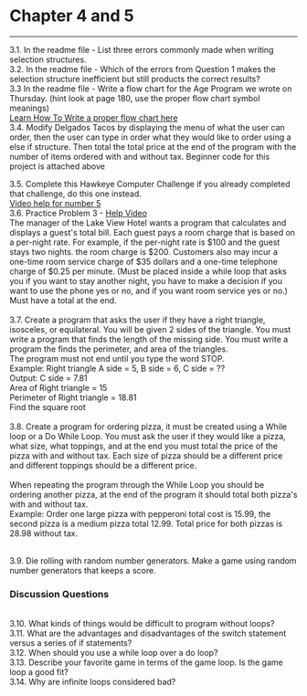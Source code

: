 # Chapter 4 and 5
<hr>
3.1. In the readme file - List three errors commonly made when writing selection structures.<br>
3.2. In the readme file - Which of the errors from Question 1 makes the selection structure inefficient but still products the correct results?<br>
3.3 In the readme file - Write a flow chart for the Age Program we wrote on Thursday. (hint look at page 180, use the proper flow chart symbol meanings)<br>
<a href = "https://www.programiz.com/article/flowchart-programming">Learn How To Write a proper flow chart here</a>
<br>
3.4. Modify Delgados Tacos by displaying the menu of what the user can order, then the user can type in order what they would like to order using a else if structure. Then total the total price at the end of the program with the number of items ordered with and without tax. Beginner code for this project is attached above<br>

3.5. Complete this Hawkeye Computer Challenge if you already completed that challenge, do this one instead.<br>
<a href="https://drive.google.com/file/d/0B-yijELfnxkbN2g4SU5DaUVmVHc/view?usp=sharing">Video help for number 5</a><br>
3.6. Practice Problem 3 - <a href="https://drive.google.com/file/d/0B-yijELfnxkbTlJwamRjcFpWZWs/view?usp=sharing">Help Video</a><br>
The manager of the Lake View Hotel wants a program that calculates and displays a guest's total bill. Each guest pays a room charge that is based on a per-night rate. For example, if the per-night rate is $100 and the guest stays two nights. the room charge is $200. Customers also may incur a one-time room service charge  of $35 dollars and a one-time telephone charge of $0.25 per minute. (Must be placed inside a while loop that asks you if you want to stay another night, you have to make a decision if you want to use the phone yes or no, and if you want room service yes or no.) Must have a total at the end. <br>
<br>
3.7. Create a program that asks the user if they have a right triangle, isosceles, or equilateral. You will be given 2 sides of the triangle. You must write a program that finds the length of the missing side. You must write a program the finds the perimeter, and area of the triangles.
<br>
The program must not end until you type the word STOP.
<br>
Example: Right triangle A side = 5, B side = 6, C side = ??<br>
Output: C side = 7.81<br>
Area of Right triangle = 15<br>
Perimeter of  Right triangle = 18.81<br>
Find the square root<br><br>
3.8. Create a program for ordering pizza, it must be created using a While loop or a Do While Loop. You must ask the user if they would like a pizza, what size, what toppings, and at the end you must total the price of the pizza with and without tax. Each size of pizza should be a different price and different toppings should be a different price. <br>
<br>
When repeating the program through the While Loop you should be ordering another pizza, at the end of the program it should total both pizza's with and without tax.
<br>
Example: Order one large pizza with pepperoni total cost is 15.99, the second pizza is a medium pizza total 12.99. Total price for both pizzas is 28.98 without tax. 
<br><br>

3.9. Die rolling with random number generators. Make a game using random number generators that keeps a score. 
<br>
<h3>Discussion Questions</h3><br>
3.10. What kinds of things would be difficult to program without loops?<br>
3.11. What are the advantages and disadvantages of the switch statement versus a series of if statements?<br>
3.12. When should you use a while loop over a do loop?<br>
3.13. Describe your favorite game in terms of the game loop. Is the game loop a good fit?<br>
3.14. Why are infinite loops considered bad? <br>
